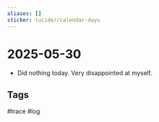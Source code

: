```yaml
---
aliases: []
sticker: lucide//calendar-days
---
```

# 2025-05-30
- Did nothing today. Very disappointed at myself. 

## Tags
#trace #log
